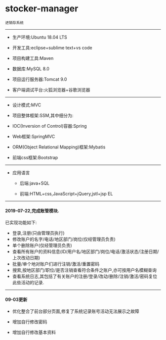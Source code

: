 # stocker-manager
	进销存系统

________________________________________________________________________________________________


- 生产环境:Ubuntu 18.04 LTS

- 开发工具:eclipse+sublime text+vs code

- 项目构建工具:Maven

- 数据库:MySQL 8.0

- 项目运行服务器:Tomcat 9.0

- 客户端调试平台:火狐浏览器+谷歌浏览器


________________________________________________________________________________________________


+ 设计模式:MVC

+ 项目整体框架:SSM,其中细分为:

+ IOC(Inversion of Control)容器:Spring

+ Web框架:SpringMVC

+ ORM(Object Relational Mapping)框架:Mybatis

+ 前端css框架:Bootstrap
------------------------------------------------------------------------------------------------

+ 应用语言

  - 后端:java+SQL
	
  - 前端:HTML+css,JavaScript+jQuery,jstl+jsp EL
------------------------------------------------------------------------------------------------

#### 2019-07-22,完成账管模块.

已实现功能如下:
* 登录,注册(只由管理员执行)
* 修改账户的名字/电话/地区部门/岗位(仅经管理员负责)
* 单个删除账户(仅经管理员负责)
* 查看所有账户的资料信息(ID/用户名/地区部门/岗位/电话/激活状态/注册日期/上次改动日期)
* 批量/单个地对账户们进行注销/激活/重置密码
* 搜索,按地区部门/职位/是否注销查看符合条件之账户,亦可按用户名模糊查询
* 查看系统日志,其包括了有关账户的注册/登录/改动/删除/注销/激活/密码复位此些活动的记录.
------------------------------------------------------------------------------------------------

#### 09-03更新

* 优化整合了前台部分页面,修复了系统记录账号活动无法展示之故障

- 增加自行修改密码

- 增加自行修改基本资料

